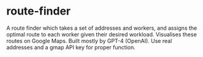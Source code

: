 # route-finder
A route finder which takes a set of addresses and workers, and assigns the optimal route to each worker given their desired workload. Visualises these routes on Google Maps. Built mostly by GPT-4 (OpenAI).
Use real addresses and a gmap API key for proper function.
